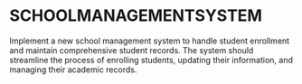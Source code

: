 # SCHOOLMANAGEMENTSYSTEM
Implement a new school management system to handle student enrollment and maintain comprehensive student records. The system should streamline the process of enrolling students, updating their information, and managing their academic records.
